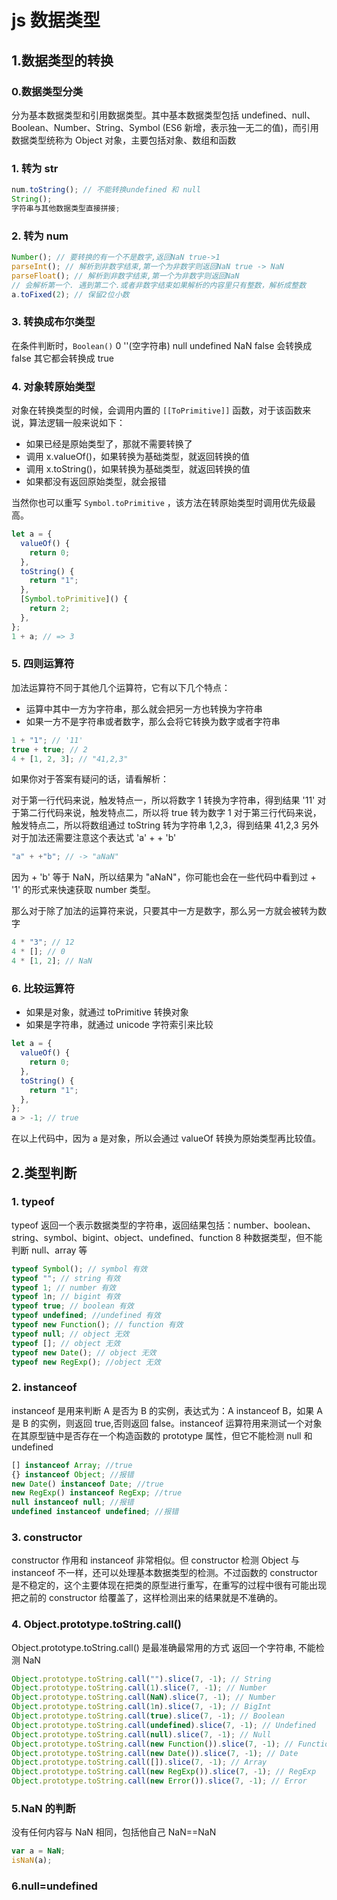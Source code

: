 # js 数据类型

## 1.数据类型的转换

### 0.数据类型分类

分为基本数据类型和引用数据类型。其中基本数据类型包括 undefined、null、Boolean、Number、String、Symbol (ES6 新增，表示独一无二的值)，而引用数据类型统称为 Object 对象，主要包括对象、数组和函数

### 1. 转为 str

```js
num.toString(); // 不能转换undefined 和 null
String();
字符串与其他数据类型直接拼接;
```

### 2. 转为 num

```js
Number(); // 要转换的有一个不是数字,返回NaN true->1
parseInt(); // 解析到非数字结束,第一个为非数字则返回NaN true -> NaN
parseFloat(); // 解析到非数字结束,第一个为非数字则返回NaN
// 会解析第一个. 遇到第二个.或者非数字结束如果解析的内容里只有整数，解析成整数
a.toFixed(2); // 保留2位小数
```

### 3. 转换成布尔类型

在条件判断时，`Boolean()` 0 ''(空字符串) null undefined NaN false 会转换成 false 其它都会转换成 true

### 4. 对象转原始类型

对象在转换类型的时候，会调用内置的 `[[ToPrimitive]]` 函数，对于该函数来说，算法逻辑一般来说如下：

- 如果已经是原始类型了，那就不需要转换了
- 调用 x.valueOf()，如果转换为基础类型，就返回转换的值
- 调用 x.toString()，如果转换为基础类型，就返回转换的值
- 如果都没有返回原始类型，就会报错

当然你也可以重写 `Symbol.toPrimitive` ，该方法在转原始类型时调用优先级最高。

```js
let a = {
  valueOf() {
    return 0;
  },
  toString() {
    return "1";
  },
  [Symbol.toPrimitive]() {
    return 2;
  },
};
1 + a; // => 3
```

### 5. 四则运算符

加法运算符不同于其他几个运算符，它有以下几个特点：

- 运算中其中一方为字符串，那么就会把另一方也转换为字符串
- 如果一方不是字符串或者数字，那么会将它转换为数字或者字符串

```js
1 + "1"; // '11'
true + true; // 2
4 + [1, 2, 3]; // "41,2,3"
```

如果你对于答案有疑问的话，请看解析：

对于第一行代码来说，触发特点一，所以将数字 1 转换为字符串，得到结果 '11'
对于第二行代码来说，触发特点二，所以将 true 转为数字 1
对于第三行代码来说，触发特点二，所以将数组通过 toString 转为字符串 1,2,3，得到结果 41,2,3
另外对于加法还需要注意这个表达式 'a' + + 'b'

```js
"a" + +"b"; // -> "aNaN"
```

因为 + 'b' 等于 NaN，所以结果为 "aNaN"，你可能也会在一些代码中看到过 + '1' 的形式来快速获取 number 类型。

那么对于除了加法的运算符来说，只要其中一方是数字，那么另一方就会被转为数字

```js
4 * "3"; // 12
4 * []; // 0
4 * [1, 2]; // NaN
```

### 6. 比较运算符

- 如果是对象，就通过 toPrimitive 转换对象
- 如果是字符串，就通过 unicode 字符索引来比较

```js
let a = {
  valueOf() {
    return 0;
  },
  toString() {
    return "1";
  },
};
a > -1; // true
```

在以上代码中，因为 a 是对象，所以会通过 valueOf 转换为原始类型再比较值。

## 2.类型判断

### 1. typeof

typeof 返回一个表示数据类型的字符串，返回结果包括：number、boolean、string、symbol、bigint、object、undefined、function 8 种数据类型，但不能判断 null、array 等

```js
typeof Symbol(); // symbol 有效
typeof ""; // string 有效
typeof 1; // number 有效
typeof 1n; // bigint 有效
typeof true; // boolean 有效
typeof undefined; //undefined 有效
typeof new Function(); // function 有效
typeof null; // object 无效
typeof []; // object 无效
typeof new Date(); // object 无效
typeof new RegExp(); //object 无效
```

### 2. instanceof

instanceof 是用来判断 A 是否为 B 的实例，表达式为：A instanceof B，如果 A 是 B 的实例，则返回 true,否则返回 false。instanceof 运算符用来测试一个对象在其原型链中是否存在一个构造函数的 prototype 属性，但它不能检测 null 和 undefined

```js
[] instanceof Array; //true
{} instanceof Object; //报错
new Date() instanceof Date; //true
new RegExp() instanceof RegExp; //true
null instanceof null; //报错
undefined instanceof undefined; //报错
```

### 3. constructor

constructor 作用和 instanceof 非常相似。但 constructor 检测 Object 与 instanceof 不一样，还可以处理基本数据类型的检测。不过函数的 constructor 是不稳定的，这个主要体现在把类的原型进行重写，在重写的过程中很有可能出现把之前的 constructor 给覆盖了，这样检测出来的结果就是不准确的。

### 4. Object.prototype.toString.call()

Object.prototype.toString.call() 是最准确最常用的方式 返回一个字符串, 不能检测 NaN

```js
Object.prototype.toString.call("").slice(7, -1); // String
Object.prototype.toString.call(1).slice(7, -1); // Number
Object.prototype.toString.call(NaN).slice(7, -1); // Number
Object.prototype.toString.call(1n).slice(7, -1); // BigInt
Object.prototype.toString.call(true).slice(7, -1); // Boolean
Object.prototype.toString.call(undefined).slice(7, -1); // Undefined
Object.prototype.toString.call(null).slice(7, -1); // Null
Object.prototype.toString.call(new Function()).slice(7, -1); // Function
Object.prototype.toString.call(new Date()).slice(7, -1); // Date
Object.prototype.toString.call([]).slice(7, -1); // Array
Object.prototype.toString.call(new RegExp()).slice(7, -1); // RegExp
Object.prototype.toString.call(new Error()).slice(7, -1); // Error
```

### 5.NaN 的判断

没有任何内容与 NaN 相同，包括他自己 NaN==NaN

```js
var a = NaN;
isNaN(a);
```

### 6.null=undefined
